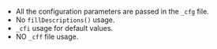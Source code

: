 - All the configuration parameters are passed in the `_cfg` file.
- No `fillDescriptions()` usage.
- `_cfi` usage for default values.
- NO `_cff` file usage.
